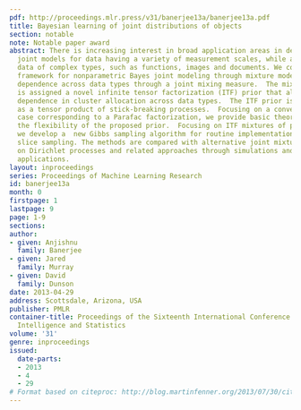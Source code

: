 ```yaml
---
pdf: http://proceedings.mlr.press/v31/banerjee13a/banerjee13a.pdf
title: Bayesian learning of joint distributions of objects
section: notable
note: Notable paper award
abstract: There is increasing interest in broad application areas in defining flexible
  joint models for data having a variety of measurement scales, while also allowing
  data of complex types, such as functions, images and documents. We consider a general
  framework for nonparametric Bayes joint modeling through mixture models that incorporate
  dependence across data types through a joint mixing measure.  The mixing measure
  is assigned a novel infinite tensor factorization (ITF) prior that allows flexible
  dependence in cluster allocation across data types.  The ITF prior is formulated
  as a tensor product of stick-breaking processes.  Focusing on a convenient special
  case corresponding to a Parafac factorization, we provide basic theory justifying
  the flexibility of the proposed prior.  Focusing on ITF mixtures of product kernels,
  we develop a  new Gibbs sampling algorithm for routine implementation relying on
  slice sampling. The methods are compared with alternative joint mixture models based
  on Dirichlet processes and related approaches through simulations and real data
  applications.
layout: inproceedings
series: Proceedings of Machine Learning Research
id: banerjee13a
month: 0
firstpage: 1
lastpage: 9
page: 1-9
sections: 
author:
- given: Anjishnu
  family: Banerjee
- given: Jared
  family: Murray
- given: David
  family: Dunson
date: 2013-04-29
address: Scottsdale, Arizona, USA
publisher: PMLR
container-title: Proceedings of the Sixteenth International Conference on Artificial
  Intelligence and Statistics
volume: '31'
genre: inproceedings
issued:
  date-parts:
  - 2013
  - 4
  - 29
# Format based on citeproc: http://blog.martinfenner.org/2013/07/30/citeproc-yaml-for-bibliographies/
---
```

